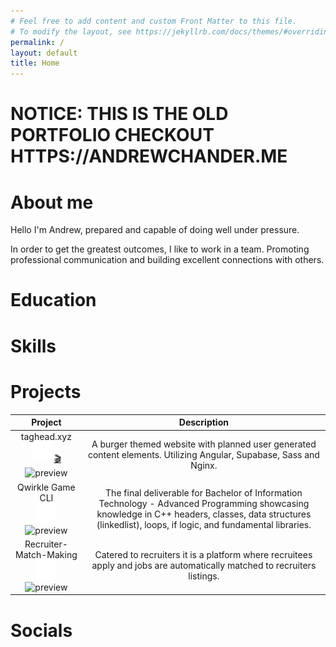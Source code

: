 ```yaml
---
# Feel free to add content and custom Front Matter to this file.
# To modify the layout, see https://jekyllrb.com/docs/themes/#overriding-theme-defaults
permalink: /
layout: default
title: Home
---
```


# NOTICE: THIS IS THE OLD PORTFOLIO CHECKOUT HTTPS://ANDREWCHANDER.ME
# About me

Hello I'm Andrew, prepared and capable of doing well under pressure.

In order to get the greatest outcomes, I like to work in a team. Promoting professional communication and building excellent connections with others.

# Education

# Skills

# Projects

<table class="projects-table" style='text-align:center;'>
  <thead>
    <tr>
      <th>Project</th>
      <th>Description</th>
    </tr>
  </thead>
  <tbody>
    <!-- taghead.xyz -->
    <tr>
      <td>taghead.xyz <br /> <a href="https://github.com/taghead/taghead.xyz"><img src="assets/images/logo_github.png" /></a> <a href="https://taghead.xyz/">🎬</a> <br /> <img src="https://raw.githubusercontent.com/taghead/taghead.xyz/main/docs/img/previews/v0.15/v0.15_Desktop.gif" alt="preview" /></td>
      <td>A burger themed website with planned user generated content elements. Utilizing Angular, Supabase, Sass and Nginx.</td>
    </tr>
    <tr>
      <td>Qwirkle Game CLI <br /> <a href="https://github.com/taghead/Qwirkle-Game-CLI"><img src="assets/images/logo_github.png" /></a> <br /> <img src="https://raw.githubusercontent.com/taghead/Qwirkle-Game-CLI/master/docs/assets/img/demo.gif" alt="preview" /></td>
      <td>The final deliverable for Bachelor of Information Technology - Advanced Programming showcasing knowledge in C++ headers, classes, data structures (linkedlist), loops, if logic, and fundamental libraries.</td>
    </tr>
    <tr>
      <td>Recruiter-Match-Making <br /> <a href="https://github.com/taghead/Recruiter-Match-Making"><img src="assets/images/logo_github.png" /></a>  <br /> <img src="https://raw.githubusercontent.com/taghead/Recruiter-Match-Making/master/docs/img/preview.gif" alt="preview" /></td>
      <td>Catered to recruiters it is a platform where recruitees apply and jobs are automatically matched to recruiters listings.</td>
    </tr>
  </tbody>
</table>

# Socials
